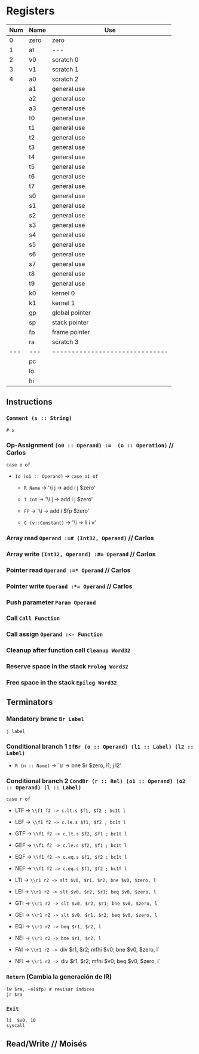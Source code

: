 # Registers

|Num|Name|Use                           |
|---|----|------------------------------|
| 0 |zero| zero                         |
| 1 | at | ---                          |
| 2 | v0 | scratch 0                    |
| 3 | v1 | scratch 1                    |
| 4 | a0 | scratch 2                    |
|   | a1 | general use                  |
|   | a2 | general use                  |
|   | a3 | general use                  |
|   | t0 | general use                  |
|   | t1 | general use                  |
|   | t2 | general use                  |
|   | t3 | general use                  |
|   | t4 | general use                  |
|   | t5 | general use                  |
|   | t6 | general use                  |
|   | t7 | general use                  |
|   | s0 | general use                  |
|   | s1 | general use                  |
|   | s2 | general use                  |
|   | s3 | general use                  |
|   | s4 | general use                  |
|   | s5 | general use                  |
|   | s6 | general use                  |
|   | s7 | general use                  |
|   | t8 | general use                  |
|   | t9 | general use                  |
|   | k0 | kernel 0                     |
|   | k1 | kernel 1                     |
|   | gp | global pointer               |
|   | sp | stack pointer                |
|   | fp | frame pointer                |
|   | ra | scratch 3                    |
|---|--- |------------------------------|
|   | pc |                              |
|   | lo |                              |
|   | hi |                              |

## Instructions

### `Comment (s :: String)`

`# s`

### Op-Assignment `(o0 :: Operand) :=  (o :: Operation)` // Carlos

`case o of`

 -  `Id (o1 :: Operand)` -> `case o1 of`

    -   `R Name`          -> '\\i j -> add i j $zero'

    -   `T Int`           -> '\\i j -> add i j $zero'  

    -   `FP`              -> '\\i -> add i $fp $zero'

    -   `C (v::Constant)` -> '\\i   -> li i v'



### Array read `Operand :=# (Int32, Operand)` // Carlos

### Array write `(Int32, Operand) :#= Operand` // Carlos

### Pointer read `Operand :=* Operand` // Carlos

### Pointer write `Operand :*= Operand` // Carlos

### Push parameter `Param Operand`

### Call `Call Function`

### Call assign `Operand :<- Function`

### Cleanup after function call `Cleanup Word32`

### Reserve space in the stack `Prolog Word32`

### Free space in the stack `Epilog Word32`


## Terminators

### Mandatory branc `Br Label`

`j label`

### Conditional branch 1 `IfBr (o :: Operand) (l1 :: Label) (l2 :: Label)`

 -  `R (n :: Name)`  ->  `\\r -> bne $r $zero, l1; j l2'

### Conditional branch 2 `CondBr (r :: Rel) (o1 :: Operand) (o2 :: Operand) (l :: Label)`

`case r of`

 -  LTF -> `\\f1 f2 -> c.lt.s $f1, $f2 ; bc1t l`

 -  LEF -> `\\f1 f2 -> c.le.s $f1, $f2 ; bc1t l`

 -  GTF -> `\\f1 f2 -> c.lt.s $f2, $f1 ; bc1t l`

 -  GEF -> `\\f1 f2 -> c.le.s $f2, $f1 ; bc1t l`

 -  EQF -> `\\f1 f2 -> c.eq.s $f1, $f2 ; bc1t l`

 -  NEF -> `\\f1 f2 -> c.eq.s $f1, $f2 ; bc1f l`



 -  LTI -> `\\r1 r2 -> slt $v0, $r1, $r2; bne $v0, $zero, l`

 -  LEI -> `\\r1 r2 -> slt $v0, $r2, $r1; beq $v0, $zero, l`

 -  GTI -> `\\r1 r2 -> slt $v0, $r2, $r1; bne $v0, $zero, l`

 -  GEI -> `\\r1 r2 -> slt $v0, $r1, $r2; beq $v0, $zero, l`

 -  EQI -> `\\r1 r2 -> beq $r1, $r2, l`

 -  NEI -> `\\r1 r2 -> bne $r1, $r2, l`

 -  FAI -> `\\r1 r2 -> `div $r1, $r2; mfhi $v0; bne $v0, $zero, l`

 -  NFI -> `\\r1 r2 -> `div $r1, $r2; mfhi $v0; beq $v0, $zero, l`


### `Return` (Cambia la generación de IR)

```
lw $ra, -4($fp) # revisar índices
jr $ra
```

### `Exit`

```
li  $v0, 10           
syscall
```

## Read/Write // Moisés
